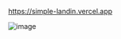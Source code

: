 https://simple-landin.vercel.app

![image](https://user-images.githubusercontent.com/93302780/175013919-332521f7-7c22-41ee-a874-9f03f9316bf9.png)

